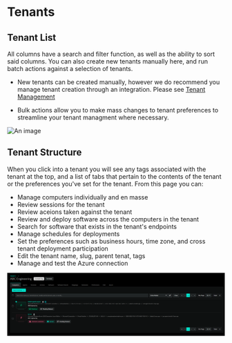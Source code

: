 # Tenants

## Tenant List
All columns have a search and filter function, as well as the ability to sort said columns. You can also create new tenants manually here, and run batch actions against a selection of tenants.

- New tenants can be created manually, however we do recommend you manage tenant creation through an integration. Please see
[Tenant Management](/Documentation/Administration/tenant-management.md)

- Bulk actions allow you to make mass changes to tenant preferences to streamline your tenant managment where necessary.

![An image](./Tenant-TenantList-BulkAction.gif)

## Tenant Structure
When you click into a tenant you will see any tags associated with the tenant at the top, and a list of tabs that pertain to the contents of the tenant or the preferences you've set for the tenant. From this page you can:
- Manage computers individually and en masse
- Review sessions for the tenant
- Review aceions taken against the tenant
- Review and deploy software across the computers in the tenant
- Search for software that exists in the tenant's endpoints
- Manage schedules for deployments
- Set the preferences such as business hours, time zone, and cross tenant deployment participation
- Edit the tenant name, slug, parent tenat, tags
- Manage and test the Azure connection

![An image](./Tenant-Computer.png)